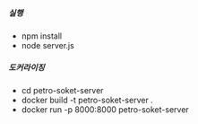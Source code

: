 ##### 실행

- npm install
- node server.js

##### 도커라이징

- cd petro-soket-server
- docker build -t petro-soket-server .
- docker run -p 8000:8000 petro-soket-server
